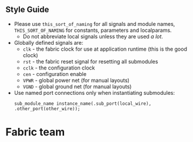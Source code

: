## Style Guide

* Please use `this_sort_of_naming` for all signals and module names, `THIS_SORT_OF_NAMING` for constants, parameters and localparams.
  * Do not abbreviate local signals unless they are used *a lot*.
* Globally defined signals are:
  * `clk` - the fabric clock for use at application runtime (this is the good clock)
  * `rst` - the fabric reset signal for resetting all submodules
  * `cclk` - the configuration clock
  * `cen` - configuration enable
  * `VPWR` - global power net (for manual layouts)
  * `VGND` - global ground net (for manual layouts)
* Use named port connections only when instantiating submodules:
  ```
  sub_module_name instance_name(.sub_port(local_wire), .other_port(other_wire));

# Fabric team
